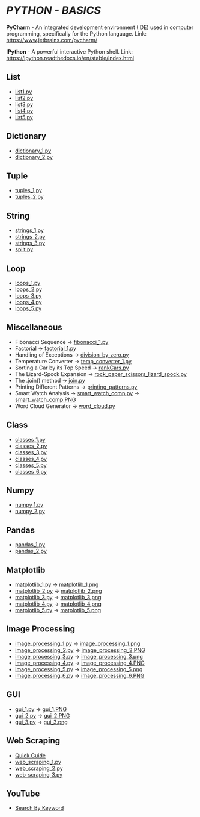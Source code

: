 # **_PYTHON - BASICS_**
 
**PyCharm** - An integrated development environment (IDE) used in computer programming, specifically for the Python language. Link: https://www.jetbrains.com/pycharm/

**IPython** - A powerful interactive Python shell. Link: https://ipython.readthedocs.io/en/stable/index.html

## **List**
- [list1.py](https://github.com/mohan-sharan/python-programming/blob/master/List/list_1.py)
- [list2.py](https://github.com/mohan-sharan/python-programming/blob/master/List/list_2.py)
- [list3.py](https://github.com/mohan-sharan/python-programming/blob/master/List/list_3.py)
- [list4.py](https://github.com/mohan-sharan/python-programming/blob/master/List/list_4.py)
- [list5.py](https://github.com/mohan-sharan/python-programming/blob/master/List/list_5.py)

## **Dictionary**
- [dictionary_1.py](https://github.com/mohan-sharan/python-programming/blob/master/Dictionary/dictionary_1.py)
- [dictionary_2.py](https://github.com/mohan-sharan/python-programming/blob/master/Dictionary/dictionary_2.py)

## **Tuple**
- [tuples_1.py](https://github.com/mohan-sharan/python-programming/blob/master/Tuple/tuples_1.py)
- [tuples_2.py](https://github.com/mohan-sharan/python-programming/blob/master/Tuple/tuples_2.py)

## **String**
- [strings_1.py](https://github.com/mohan-sharan/python-programming/blob/master/String/strings_1.py)
- [strings_2.py](https://github.com/mohan-sharan/python-programming/blob/master/String/strings_2.py)
- [strings_3.py](https://github.com/mohan-sharan/python-programming/blob/master/String/strings_3.py)
- [split.py](https://github.com/mohan-sharan/python-programming/blob/master/String/split.py)

## **Loop**
- [loops_1.py](https://github.com/mohan-sharan/python-programming/blob/master/Loop/loops_1.py)
- [loops_2.py](https://github.com/mohan-sharan/python-programming/blob/master/Loop/loops_2.py)
- [loops_3.py](https://github.com/mohan-sharan/python-programming/blob/master/Loop/loops_3.py)
- [loops_4.py](https://github.com/mohan-sharan/python-programming/blob/master/Loop/loops_4.py)
- [loops_5.py](https://github.com/mohan-sharan/python-programming/blob/master/Loop/loops_5.py)

## **Miscellaneous**
- Fibonacci Sequence -> [fibonacci_1.py](https://github.com/mohan-sharan/python-programming/blob/master/Misc/fibonacci_1.py)
- Factorial -> [factorial_1.py](https://github.com/mohan-sharan/python-programming/blob/master/Misc/factorial_1.py)
- Handling of Exceptions -> [division_by_zero.py](https://github.com/mohan-sharan/python-programming/blob/master/Misc/division_by_zero.py)
- Temperature Converter -> [temp_converter_1.py](https://github.com/mohan-sharan/python-programming/blob/master/Misc/temp_converter_1.py)
- Sorting a Car by its Top Speed -> [rankCars.py](https://github.com/mohan-sharan/python-programming/blob/master/Misc/rankCars.py)
- The Lizard-Spock Expansion -> [rock_paper_scissors_lizard_spock.py](https://github.com/mohan-sharan/python-programming/blob/master/Misc/rock_paper_scissors_lizard_spock.py)
- The .join() method -> [join.py](https://github.com/mohan-sharan/python-programming/blob/master/Misc/join.py)
- Printing Different Patterns -> [printing_patterns.py](https://github.com/mohan-sharan/python-programming/blob/master/Misc/printing_patterns.py)
- Smart Watch Analysis -> [smart_watch_comp.py](https://github.com/mohan-sharan/python-programming/blob/master/Misc/smart_watch_comp.py) -> [smart_watch_comp.PNG](https://github.com/mohan-sharan/python-programming/blob/master/Misc/smart_watch_comp.PNG)
- Word Cloud Generator -> [word_cloud.py](https://github.com/mohan-sharan/python-programming/blob/master/Word%20Cloud/word_cloud.py)

## **Class**
- [classes_1.py](https://github.com/mohan-sharan/python-programming/blob/master/Class/classes_1.py)
- [classes_2.py](https://github.com/mohan-sharan/python-programming/blob/master/Class/classes_2.py)
- [classes_3.py](https://github.com/mohan-sharan/python-programming/blob/master/Class/classes_3.py)
- [classes_4.py](https://github.com/mohan-sharan/python-programming/blob/master/Class/classes_4.py)
- [classes_5.py](https://github.com/mohan-sharan/python-programming/blob/master/Class/classes_5.py)
- [classes_6.py](https://github.com/mohan-sharan/python-programming/blob/master/Class/classes_6.py)

## **Numpy**
- [numpy_1.py](https://github.com/mohan-sharan/python-programming/blob/master/Numpy/numpy_1.py)
- [numpy_2.py](https://github.com/mohan-sharan/python-programming/blob/master/Numpy/numpy_2.py)

## **Pandas**
- [pandas_1.py](https://github.com/mohan-sharan/python-programming/blob/master/Pandas/pandas_1.py)
- [pandas_2.py](https://github.com/mohan-sharan/python-programming/blob/master/Pandas/pandas_2.py)

## **Matplotlib**
- [matplotlib_1.py](https://github.com/mohan-sharan/python-programming/blob/master/Matplotlib/matplotlib_1.py) -> [matplotlib_1.png](https://github.com/mohan-sharan/python-programming/blob/master/Matplotlib/matplotlib_1.png)
- [matplotlib_2.py](https://github.com/mohan-sharan/python-programming/blob/master/Matplotlib/matplotlib_2.py) -> [matplotlib_2.png](https://github.com/mohan-sharan/python-programming/blob/master/Matplotlib/matplotlib_2.png)
- [matplotlib_3.py](https://github.com/mohan-sharan/python-programming/blob/master/Matplotlib/matplotlib_3.py) -> [matplotlib_3.png](https://github.com/mohan-sharan/python-programming/blob/master/Matplotlib/matplotlib_3.png)
- [matplotlib_4.py](https://github.com/mohan-sharan/python-programming/blob/master/Matplotlib/matplotlib_4.py) -> [matplotlib_4.png](https://github.com/mohan-sharan/python-programming/blob/master/Matplotlib/matplotlib_4.png)
- [matplotlib_5.py](https://github.com/mohan-sharan/python-programming/blob/master/Matplotlib/matplotlib_5.py) -> [matplotlib_5.png](https://github.com/mohan-sharan/python-programming/blob/master/Matplotlib/matplotlib_5.png)

## **Image Processing**
- [image_processing_1.py](https://github.com/mohan-sharan/python-programming/blob/master/Image%20Processing/image_processing_1.py) -> [image_processing_1.png](https://github.com/mohan-sharan/python-programming/blob/master/Image%20Processing/image_processing_1.png)
- [image_processing_2.py](https://github.com/mohan-sharan/python-programming/blob/master/Image%20Processing/image_processing_2.py) -> [image_processing_2.PNG](https://github.com/mohan-sharan/python-programming/blob/master/Image%20Processing/image_processing_2.PNG)
- [image_processing_3.py](https://github.com/mohan-sharan/python-programming/blob/master/Image%20Processing/image_processing_3.py) -> [image_processing_3.png](https://github.com/mohan-sharan/python-programming/blob/master/Image%20Processing/image_processing_3.png)
- [image_processing_4.py](https://github.com/mohan-sharan/python-programming/blob/master/Image%20Processing/image_processing_4.py) -> [image_processing_4.PNG](https://github.com/mohan-sharan/python-programming/blob/master/Image%20Processing/image_processing_4.PNG)
- [image_processing_5.py](https://github.com/mohan-sharan/python-programming/blob/master/Image%20Processing/image_processing_5.py) -> [image_processing_5.png](https://github.com/mohan-sharan/python-programming/blob/master/Image%20Processing/image_processing_5.png)
- [image_processing_6.py](https://github.com/mohan-sharan/python-programming/blob/master/Image%20Processing/image_processing_6.py) -> [image_processing_6.PNG](https://github.com/mohan-sharan/python-programming/blob/master/Image%20Processing/image_processing_6.PNG)

## **GUI**
- [gui_1.py](https://github.com/mohan-sharan/python-programming/blob/master/GUI/gui_1.py) -> [gui_1.PNG](https://github.com/mohan-sharan/python-programming/blob/master/GUI/gui_1.PNG)
- [gui_2.py](https://github.com/mohan-sharan/python-programming/blob/master/GUI/gui_2.py) -> [gui_2.PNG](https://github.com/mohan-sharan/python-programming/blob/master/GUI/gui_2.PNG)
- [gui_3.py](https://github.com/mohan-sharan/python-programming/blob/master/GUI/gui_3.py) -> [gui_3.png](https://github.com/mohan-sharan/python-programming/blob/master/GUI/gui_3.png)

## **Web Scraping**
- [Quick Guide](https://github.com/mohan-sharan/python-programming/blob/master/Web%20Scraping/Web%20Scraping%20in%20Python%20-%20Quick%20Guide.pdf)
- [web_scraping_1.py](https://github.com/mohan-sharan/python-programming/blob/master/Web%20Scraping/web_scraping_1.py)
- [web_scraping_2.py](https://github.com/mohan-sharan/python-programming/blob/master/Web%20Scraping/web_scraping_2.py)
- [web_scraping_3.py](https://github.com/mohan-sharan/python-programming/blob/master/Web%20Scraping/web_scraping_3.py)

## **YouTube**
- [Search By Keyword](https://github.com/mohan-sharan/python-programming/tree/master/YouTube-Data-API-v3)
